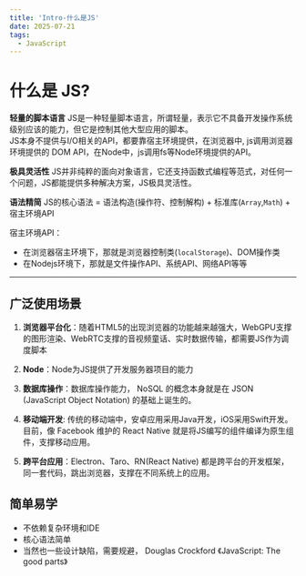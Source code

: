 ```yaml
---
title: 'Intro-什么是JS'
date: 2025-07-21
tags:
  - JavaScript
---
```


# 什么是 JS?

**轻量的脚本语言**
JS是一种轻量脚本语言，所谓轻量，表示它不具备开发操作系统级别应该的能力，但它是控制其他大型应用的脚本。   
JS本身不提供与I/O相关的API，都要靠宿主环境提供，在浏览器中, js调用浏览器环境提供的 DOM API，在Node中，js调用fs等Node环境提供的API。


**极具灵活性**
JS并非纯粹的面向对象语言，它还支持函数式编程等范式，对任何一个问题，JS都能提供多种解决方案，JS极具灵活性。


**语法精简**
JS的核心语法 = 语法构造(操作符、控制解构) + 标准库(`Array`,`Math`)     + 宿主环境API

宿主环境API：
- 在浏览器宿主环境下，那就是浏览器控制类(`localStorage`)、DOM操作类
- 在Nodejs环境下，那就是文件操作API、系统API、网络API等等
  
---

## 广泛使用场景

1. **浏览器平台化**：随着HTML5的出现浏览器的功能越来越强大，WebGPU支撑的图形渲染、WebRTC支撑的音视频童话、实时数据传输，都需要JS作为调度脚本

2. **Node**：Node为JS提供了开发服务器项目的能力

3. **数据库操作**：数据库操作能力， NoSQL 的概念本身就是在 JSON (JavaScript Object Notation) 的基础上诞生的。
   
4. **移动端开发**: 传统的移动端中，安卓应用采用Java开发，iOS采用Swift开发。目前，像 Facebook 维护的 React Native 就是将JS编写的组件编译为原生组件，支撑移动应用。

5. **跨平台应用**：Electron、Taro、RN(React Native) 都是跨平台的开发框架，同一套代码，跳出浏览器，支撑在不同系统上的应用。

## 简单易学

- 不依赖复杂环境和IDE
- 核心语法简单
- 当然也一些设计缺陷，需要规避， Douglas Crockford 《JavaScript: The good parts》